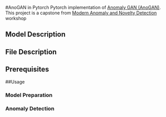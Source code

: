 #AnoGAN in Pytorch
Pytorch implementation of [Anomaly GAN (AnoGAN)](https://arxiv.org/abs/1703.05921).
This project is a capstone from [Modern Anomaly and Novelty Detection](https://aisc.ai.science/events/2020-01-08) workshop

## Model Description
## File Description
## Prerequisites
##Usage
### Model Preparation
### Anomaly Detection
